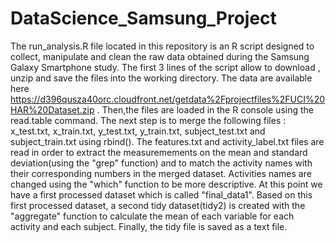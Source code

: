 # DataScience_Samsung_Project
The run_analysis.R file located in this repository is an R script designed to collect, manipulate and clean the raw data obtained during the Samsung Galaxy Smartphone study. 
The first 3 lines of the script allow to download , unzip and save the files into the working directory. The data are available here https://d396qusza40orc.cloudfront.net/getdata%2Fprojectfiles%2FUCI%20HAR%20Dataset.zip .
Then,the files are loaded in the R console using the read.table command.
The next step is to merge the following files : x_test.txt, x_train.txt, y_test.txt, y_train.txt, subject_test.txt and subject_train.txt  using rbind().
The features.txt and activity_label.txt files are read in order to extract the measuremements on the mean and standard deviation(using the "grep" function) and to match the activity names with their corresponding numbers in the merged dataset.
Activities names are changed using the "which" function to be more descriptive. At this point we have a first processed dataset which is called "final_data1".
Based on this first processed dataset, a second tidy dataset(tidy2) is created with the "aggregate" function to calculate the mean of each variable for each activity and each subject.
Finally, the tidy file is saved as a text file.

